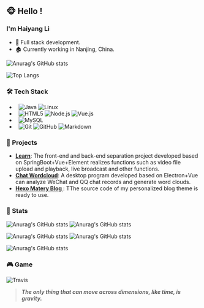 ## 🐵 Hello !

### I'm Haiyang Li
- 🔨 Full stack development.
- 🏠 Currently working in Nanjing, China.

![Anurag's GitHub stats](https://github-readme-stats.vercel.app/api?username=oceanli2020&show_icons=true&theme=dracula&include_all_commits=true)

![Top Langs](https://github-readme-stats.vercel.app/api/top-langs/?username=oceanli2020&hide=html,ejs,css&&layout=compact)

### 🛠 Tech Stack
- &#160; ![Java](https://img.shields.io/badge/-Java-333333?style=flat&logo=Java&logoColor=007396)
  ![Linux](https://img.shields.io/badge/-Linux-333333?style=flat&logo=Linux&logoColor=FCC624)
- &#160; ![HTML5](https://img.shields.io/badge/-HTML5-333333?style=flat&logo=HTML5)
  ![Node.js](https://img.shields.io/badge/-Node.js-333333?style=flat&logo=node.js)
  ![Vue.js](https://img.shields.io/badge/-VueJS-333333?style=flat&logo=Vue.js)
- &#160; ![MySQL](https://img.shields.io/badge/-MySQL-333333?style=flat&logo=mysql)
- &#160; ![Git](https://img.shields.io/badge/-Git-333333?style=flat&logo=git)
  ![GitHub](https://img.shields.io/badge/-GitHub-333333?style=flat&logo=github)
  ![Markdown](https://img.shields.io/badge/-Markdown-333333?style=flat&logo=markdown)

### 🚀 Projects
- **[Learn](https://github.com/oceanli2020/learn)**: The front-end and back-end separation project developed based on SpringBoot+Vue+Element realizes functions such as video file upload and playback, live broadcast and other functions.
- **[Chat Wordcloud](https://github.com/oceanli2020/chat-wordcloud)**: A desktop program developed based on Electron+Vue can analyze WeChat and QQ chat records and generate word clouds.
- **[Hexo Matery Blog ](https://github.com/oceanli2020/hexo-matery-blog)**: TThe source code of my personalized blog theme is ready to use.

### 🎈 Stats
![Anurag's GitHub stats](https://stats.justsong.cn/api/zhihu?username=li-hai-yang-73-23)
![Anurag's GitHub stats](https://stats.justsong.cn/api/juejin?id=1478214424737672)

![Anurag's GitHub stats](https://stats.justsong.cn/api/leetcode?username=oceanli2020&cn=true)
![Anurag's GitHub stats](https://stats.justsong.cn/api/csdn?id=qq_42943036)

![Anurag's GitHub stats](https://stats.justsong.cn/api/bilibili/?id=34689867)

### 🎮 Game
![Travis](https://steam-stat.vercel.app/api?profileName=76561198305392933)

> ***The only thing that can move across dimensions, like time, is gravity.***

